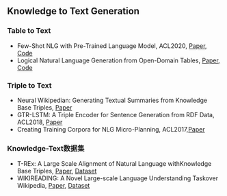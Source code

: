 ## Knowledge to Text Generation

### Table to Text
* Few-Shot NLG with Pre-Trained Language Model, ACL2020, [Paper](https://arxiv.org/abs/1904.09521), [Code](https://github.com/pvougiou/Neural-Wikipedian)
* Logical Natural Language Generation from Open-Domain Tables, [Paper](https://arxiv.org/abs/2004.10404), [Code](https://github.com/wenhuchen/LogicNLG)

### Triple to Text
* Neural Wikipedian: Generating Textual Summaries from Knowledge Base Triples, [Paper](https://arxiv.org/abs/1711.00155)
* GTR-LSTM: A Triple Encoder for Sentence Generation from RDF Data, ACL2018, [Paper](https://www.aclweb.org/anthology/P18-1151.pdf)
* Creating Training Corpora for NLG Micro-Planning, ACL2017,[Paper](https://www.aclweb.org/anthology/P17-1017.pdf)

### Knowledge-Text数据集
* T-REx: A Large Scale Alignment of Natural Language withKnowledge Base Triples, [Paper](https://www.aclweb.org/anthology/L18-1544.pdf), [Dataset](https://w3id.org/t-rex)
* WIKIREADING: A Novel Large-scale Language Understanding Taskover Wikipedia, [Paper](https://www.aclweb.org/anthology/P16-1145.pdf), [Dataset](http://goo.gl/wikireading)

